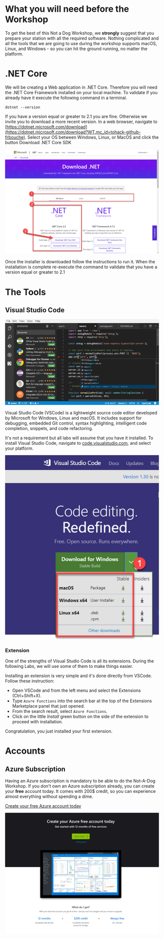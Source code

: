 # What you will need before the Workshop

To get the best of this Not a Dog Workshop, we **strongly** suggest that you prepare your station with all the required software. Nothing complicated and all the tools that we are going to use during the workshop supports macOS, Linux, and Windows - so you can hit the ground running, no matter the platform.

# .NET Core

We will be creating a Web application in .NET Core. Therefore you will need the .NET Core Framework installed on your local machine. To validate if you already have it execute the following command in a terminal.

    dotnet --version

If you have a version equal or greater to 2.1 you are fine. Otherwise we invite you to download a more recent version. In a web browser, navigate to [https://dotnet.microsoft.com/download](https://dotnet.microsoft.com/download?WT.mc_id=tohack-github-frbouche). Select your OS between Windows, Linux, or MacOS and click the button Download .NET Core SDK

![dotnetcore][dotnetcore]

Once the installer is downloaded follow the instructions to run it.  When the installation is complete re-execute the command to validate that you have a version equal or greater to 2.1

# The Tools

## Visual Studio Code

![code][code]

Visual Studio Code (VSCode) is a lightweight source code editor developed by Microsoft for Windows, Linux and macOS. It includes support for debugging, embedded Git control, syntax highlighting, intelligent code completion, snippets, and code refactoring.

It's not a requirement but all labs will assume that you have it installed. To install Visual Studio Code, navigate to [code.visualstudio.com](https://code.visualstudio.com/?WT.mc_id=tohack-github-frbouche), and select your platform.

![code-select][code-select]

### Extension

One of the strengths of Visual Studio Code is all its extensions.  During the following Labs, we will use some of them to make things easier.

Installing an extension is very simple and it's done directly from VSCode. Follow these instruction:

* Open VSCode and from the left menu and select the Extensions (Ctrl+Shift+X).
* Type `Azure Functions` into the search bar at the top of the Extensions Marketplace panel that just opened.
* From the search result, select `Azure Functions`.
* Click on the little *Install* green button on the side of the extension to proceed with installation.

Congratulation, you just installed your first extension.  

# Accounts

## Azure Subscription

Having an Azure subscription is mandatory to be able to do the Not-A-Dog Workshop. If you don't own an Azure subscription already, you can create your **free** account today. It comes with 200$ credit, so you can experience almost everything without spending a dime.

[Create your free Azure account today](https://azure.microsoft.com/en-us/free?WT.mc_id=tohack-github-frbouche)

![freeAzure][freeAzure]

[code]: medias/code-screenshot.png "Visual Studio Code screenshot"
[code-select]: medias/code-select.jpg
[code-extensions]: medias/code-extensions.jpg
[freeAzure]: medias/freeAzure.png
[azureDevOps]: medias/azureDevOps.png
[dotnetcore]: medias/dotnetcore.png
